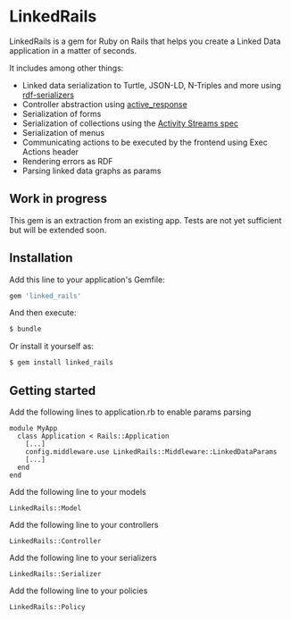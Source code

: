 # LinkedRails
LinkedRails is a gem for Ruby on Rails that helps you create a Linked Data application in a matter of seconds.

It includes among other things:
* Linked data serialization to Turtle, JSON-LD, N-Triples and more using [rdf-serializers](https://github.com/ontola/rdf-serializers)
* Controller abstraction using [active_response](https://github.com/ontola/active_response)
* Serialization of forms
* Serialization of collections using the [Activity Streams spec](https://www.w3.org/ns/activitystreams)
* Serialization of menus
* Communicating actions to be executed by the frontend using Exec Actions header
* Rendering errors as RDF
* Parsing linked data graphs as params

## Work in progress
This gem is an extraction from an existing app. Tests are not yet sufficient but will be extended soon.

## Installation
Add this line to your application's Gemfile:

```ruby
gem 'linked_rails'
```

And then execute:
```bash
$ bundle
```

Or install it yourself as:
```bash
$ gem install linked_rails
```

## Getting started

Add the following lines to application.rb to enable params parsing
```
module MyApp
  class Application < Rails::Application
    [...]
    config.middleware.use LinkedRails::Middleware::LinkedDataParams
    [...]
  end
end
```

Add the following line to your models
```
LinkedRails::Model
```

Add the following line to your controllers
```
LinkedRails::Controller
```

Add the following line to your serializers
```
LinkedRails::Serializer
```

Add the following line to your policies
```
LinkedRails::Policy
```
